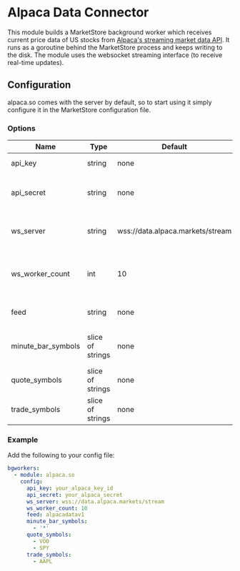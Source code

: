 # Alpaca Data Connector

This module builds a MarketStore background worker which receives current
price data of US stocks from [Alpaca's streaming market data API](https://alpaca.markets/docs/api-documentation/api-v2/market-data/streaming/).
It runs as a goroutine behind the MarketStore process and keeps writing to the disk.
The module uses the websocket streaming interface (to receive real-time updates).

## Configuration

alpaca.so comes with the server by default, so to start using it simply configure it
in the MarketStore configuration file.

### Options

Name | Type | Default | Description
--- | --- | --- | ---
api_key | string | none | Your alpaca api key id
api_secret | string | none | The secret corresponding to your api_key
ws_server | string | wss://data.alpaca.markets/stream | The websocket server to connect to
ws_worker_count | int | 10 | The number of workers to use for WS message processing
feed | string | none | The data feed that will prefix all symbols
minute_bar_symbols | slice of strings | none | The symbols to retrieve minute bars for
quote_symbols | slice of strings | none | The symbols to retrieve quotes for
trade_symbols | slice of strings | none | The symbols to retrieve trades for

### Example

Add the following to your config file:

```yaml
bgworkers:
  - module: alpaca.so
    config:
      api_key: your_alpaca_key_id
      api_secret: your_alpaca_secret
      ws_server: wss://data.alpaca.markets/stream
      ws_worker_count: 10
      feed: alpacadatav1
      minute_bar_symbols:
        - '*'
      quote_symbols:
        - VOO
        - SPY
      trade_symbols:
        - AAPL
```
